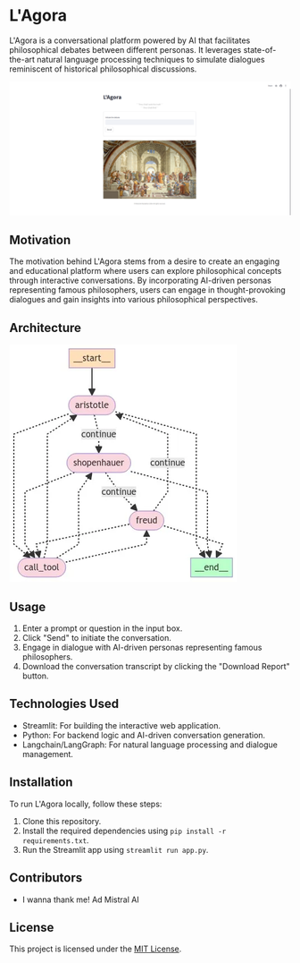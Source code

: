 # L'Agora

L'Agora is a conversational platform powered by AI that facilitates philosophical debates between different personas. It leverages state-of-the-art natural language processing techniques to simulate dialogues reminiscent of historical philosophical discussions.

![L'Agora](page_website.png)

## Motivation

The motivation behind L'Agora stems from a desire to create an engaging and educational platform where users can explore philosophical concepts through interactive conversations. By incorporating AI-driven personas representing famous philosophers, users can engage in thought-provoking dialogues and gain insights into various philosophical perspectives.

## Architecture

![Architecture](download.webp)

## Usage

1. Enter a prompt or question in the input box.
2. Click "Send" to initiate the conversation.
3. Engage in dialogue with AI-driven personas representing famous philosophers.
4. Download the conversation transcript by clicking the "Download Report" button.

## Technologies Used

- Streamlit: For building the interactive web application.
- Python: For backend logic and AI-driven conversation generation.
- Langchain/LangGraph: For natural language processing and dialogue management.

## Installation

To run L'Agora locally, follow these steps:

1. Clone this repository.
2. Install the required dependencies using `pip install -r requirements.txt`.
3. Run the Streamlit app using `streamlit run app.py`.

## Contributors

- I wanna thank me! Ad Mistral AI

## License

This project is licensed under the [MIT License](LICENSE).
